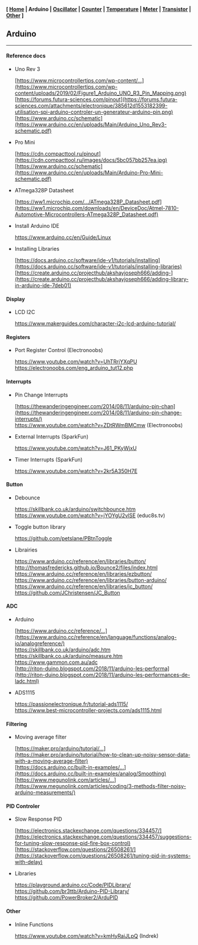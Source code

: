 <link href="style.css" rel="stylesheet"></link>

**[ [Home](00-Home.html) | Arduino | [Oscillator](02-Oscillator.html) | [Counter](03-Counter.html) | [Temperature](04-Temperature.html) | [Meter](05-Meter.html) | [Transistor](06-Transistor.html) | [Other](07-Other.html) ]**

## Arduino

---

#### Reference docs

* Uno Rev 3
    
    [https://www.microcontrollertips.com/wp-content/...](https://www.microcontrollertips.com/wp-content/uploads/2019/02/Figure1_Arduino_UNO_R3_Pin_Mapping.png)  
    [https://forums.futura-sciences.com/pinout](https://forums.futura-sciences.com/attachments/electronique/385612d1553182399-utilisation-spi-arduino-controler-un-generateur-arduino-pin.png)  
    [https://www.arduino.cc/schematic](https://www.arduino.cc/en/uploads/Main/Arduino_Uno_Rev3-schematic.pdf)

* Pro Mini
    
    [https://cdn.compacttool.ru/pinout](https://cdn.compacttool.ru/images/docs/5bc057bb257ea.jpg)  
    [https://www.arduino.cc/schematic](https://www.arduino.cc/en/uploads/Main/Arduino-Pro-Mini-schematic.pdf)

* ATmega328P Datasheet
    
    [https://ww1.microchip.com/.../ATmega328P_Datasheet.pdf](https://ww1.microchip.com/downloads/en/DeviceDoc/Atmel-7810-Automotive-Microcontrollers-ATmega328P_Datasheet.pdf)  

* Install Arduino IDE
    
    https://www.arduino.cc/en/Guide/Linux

* Installing Libraries
    
    [https://docs.arduino.cc/software/ide-v1/tutorials/installing](https://docs.arduino.cc/software/ide-v1/tutorials/installing-libraries)  
    [https://create.arduino.cc/projecthub/akshayjoseph666/adding-](https://create.arduino.cc/projecthub/akshayjoseph666/adding-library-in-arduino-ide-7deb01)  


#### Display

* LCD I2C
    
    https://www.makerguides.com/character-i2c-lcd-arduino-tutorial/  


#### Registers

* Port Register Control (Electronoobs)
    
    https://www.youtube.com/watch?v=UhTRrjYXqPU  
    https://electronoobs.com/eng_arduino_tut12.php  


#### Interrupts

* Pin Change Interrupts

    [https://thewanderingengineer.com/2014/08/11/arduino-pin-chan](https://thewanderingengineer.com/2014/08/11/arduino-pin-change-interrupts/)  
    https://www.youtube.com/watch?v=ZDtRWmBMCmw (Electronoobs)  

* External Interrupts (SparkFun)
    
    https://www.youtube.com/watch?v=J61_PKyWjxU  

* Timer Interrupts (SparkFun)
    
    https://www.youtube.com/watch?v=2kr5A350H7E  


#### Button

* Debounce
    
    https://skillbank.co.uk/arduino/switchbounce.htm  
    https://www.youtube.com/watch?v=jYOYgU2vlSE (educ8s.tv)  

* Toggle button library
    
    https://github.com/petslane/PBtnToggle

* Librairies

    https://www.arduino.cc/reference/en/libraries/button/  
    http://thomasfredericks.github.io/Bounce2/files/index.html  
    https://www.arduino.cc/reference/en/libraries/ezbutton/  
    https://www.arduino.cc/reference/en/libraries/button-arduino/  
    https://www.arduino.cc/reference/en/libraries/jc_button/  
    https://github.com/JChristensen/JC_Button  


#### ADC
    
* Arduino

    [https://www.arduino.cc/reference/...](https://www.arduino.cc/reference/en/language/functions/analog-io/analogreference/)  
    https://skillbank.co.uk/arduino/adc.htm  
    https://skillbank.co.uk/arduino/measure.htm  
    https://www.gammon.com.au/adc  
    [http://riton-duino.blogspot.com/2018/11/arduino-les-performa](http://riton-duino.blogspot.com/2018/11/arduino-les-performances-de-ladc.html)  

* ADS1115
    
    https://passionelectronique.fr/tutorial-ads1115/  
    https://www.best-microcontroller-projects.com/ads1115.html  


#### Filtering

* Moving average filter
    
    [https://maker.pro/arduino/tutorial/...](https://maker.pro/arduino/tutorial/how-to-clean-up-noisy-sensor-data-with-a-moving-average-filter)  
    [https://docs.arduino.cc/built-in-examples/...](https://docs.arduino.cc/built-in-examples/analog/Smoothing)  
    [https://www.megunolink.com/articles/...](https://www.megunolink.com/articles/coding/3-methods-filter-noisy-arduino-measurements/)  


#### PID Controler

* Slow Response PID
    
    [https://electronics.stackexchange.com/questions/334457/](https://electronics.stackexchange.com/questions/334457/suggestions-for-tuning-slow-response-pid-fire-box-control)  
    [https://stackoverflow.com/questions/26508261/](https://stackoverflow.com/questions/26508261/tuning-pid-in-systems-with-delay)  

* Libraries
    
    https://playground.arduino.cc/Code/PIDLibrary/  
    https://github.com/br3ttb/Arduino-PID-Library/  
    https://github.com/PowerBroker2/ArduPID  


#### Other

* Inline Functions
    
    https://www.youtube.com/watch?v=kmHyRaiJLpQ (Indrek)  



